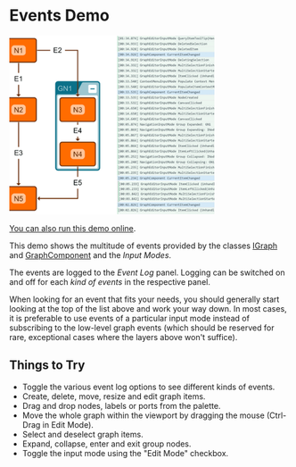 # Events Demo

<img src="../../resources/image/events.png" alt="demo-thumbnail" height="320"/>

[You can also run this demo online](https://live.yworks.com/demos/view/events/index.html).

This demo shows the multitude of events provided by the classes [IGraph](https://docs.yworks.com/yfileshtml/#/api/IGraph) and [GraphComponent](https://docs.yworks.com/yfileshtml/#/api/GraphComponent) and the _Input Modes_.

The events are logged to the _Event Log_ panel. Logging can be switched on and off for each _kind of events_ in the respective panel.

When looking for an event that fits your needs, you should generally start looking at the top of the list above and work your way down. In most cases, it is preferable to use events of a particular input mode instead of subscribing to the low-level graph events (which should be reserved for rare, exceptional cases where the layers above won't suffice).

## Things to Try

- Toggle the various event log options to see different kinds of events.
- Create, delete, move, resize and edit graph items.
- Drag and drop nodes, labels or ports from the palette.
- Move the whole graph within the viewport by dragging the mouse (Ctrl-Drag in Edit Mode).
- Select and deselect graph items.
- Expand, collapse, enter and exit group nodes.
- Toggle the input mode using the "Edit Mode" checkbox.
